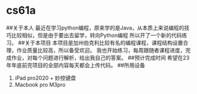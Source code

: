 # cs61a
##关于本人
最近在学习python编程，原来学的是Java，从本质上来说编程的技巧比较相似，但是由于要出去留学，转向Python编程
所以开了一个新的代码练习。
##关于本项目
本项目是加州伯克利比较有名的编程课程，课程结构设置合理，作业质量比较高，所以备受欢迎。  我也开始练习，每周跟随者课程进度，完成作业，对每个问题进行解析，给出我自己的答案。
##预计完成时间
希望在23年年底前完项目的全部内容每天都会上传代码。
##所用设备
1. iPad pro2020 + 妙控键盘
2. Macbook pro M3pro
